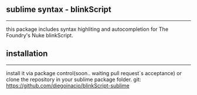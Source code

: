 ## sublime syntax - blinkScript
---
this package includes syntax highliting and autocompletion for The Foundry's Nuke blinkScript.

## installation
---
install it via package control(soon.. waiting pull request´s acceptance) or clone the repository in your sublime package folder.
git: https://github.com/diegoinacio/blinkScript-sublime